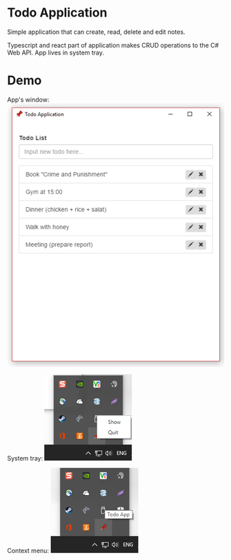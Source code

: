 # Todo Application

Simple application that can create, read, delete and edit notes.

Typescript and react part of application makes CRUD operations to the C# Web API.
App lives in system tray.

# Demo
App's window:
![alt text](https://github.com/HannaBorodina/TodoApp/blob/master/Example_1.png)

System tray:
![alt text](https://github.com/HannaBorodina/TodoApp/blob/master/Example_2.png)

Context menu:
![alt text](https://github.com/HannaBorodina/TodoApp/blob/master/Example_3.png)
